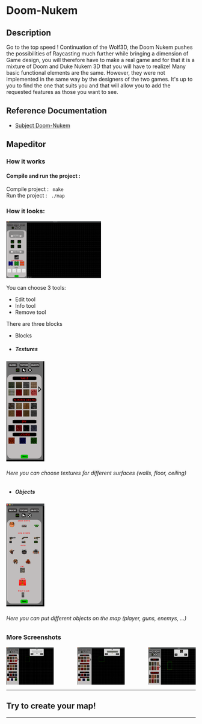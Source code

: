 # Doom-Nukem

## Description
Go to the top speed ! Continuation of the Wolf3D, the Doom Nukem pushes the possibilities of Raycasting much further while bringing a dimension of Game design, you will therefore have to make a real game and for that it is a mixture of Doom and Duke Nukem 3D that you will have to realize! Many basic functional elements are the same. However, they were not implemented in the same way by the designers of the two games. It's up to you to find the one that suits you and that will allow you to add the requested features as those you want to see.

## Reference Documentation

* [Subject Doom-Nukem](https://cdn.intra.42.fr/pdf/pdf/6010/doom-nukem.en.pdf)

## Mapeditor

### How it works
<h4> Compile and run the project : </h4>
Compile project : <code> make </code><br/>
Run the project : <code> ./map </code>


<h3> How it looks: </h3>
<img src="https://github.com/Doom-team/doom/blob/master/docs/m1.png" width="50%"/>

You can choose 3 tools:
- Edit tool
- Info tool
- Remove tool
 
There are three blocks
- Blocks
 
- <h5>Textures</h5>
<img src="https://github.com/Doom-team/doom/blob/master/docs/b.png" width="20%"/>
<h6>Here you can choose textures for different surfaces (walls, floor, ceiling)</h6>

- <h5>Objects</h5>
<img src="https://github.com/Doom-team/doom/blob/master/docs/t.png" width="20%"/>
<h6>Here you can put different objects on the map (player, guns, enemys, ...)</h6>

### More Screenshots
<div style="display: flex; justify-content: space-between;">
<img src="https://github.com/Doom-team/doom/blob/master/docs/b1.png" width="25%"/>
<img src="https://github.com/Doom-team/doom/blob/master/docs/b2.png" width="25%"/>
<img src="https://github.com/Doom-team/doom/blob/master/docs/b4.png" width="25%"/>
</div>
<hr>

## Try to create your map!

<hr>
